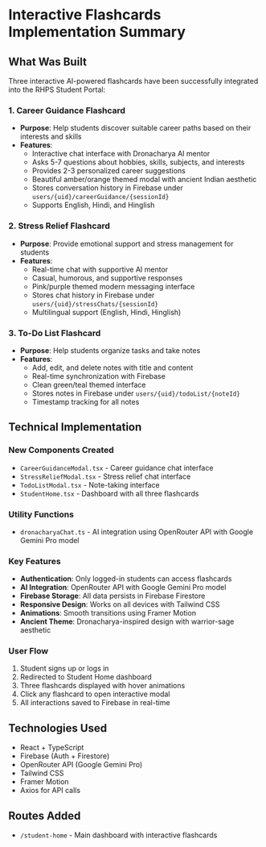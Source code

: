# Interactive Flashcards Implementation Summary

## What Was Built

Three interactive AI-powered flashcards have been successfully integrated into the RHPS Student Portal:

### 1. Career Guidance Flashcard
- **Purpose**: Help students discover suitable career paths based on their interests and skills
- **Features**:
  - Interactive chat interface with Dronacharya AI mentor
  - Asks 5-7 questions about hobbies, skills, subjects, and interests
  - Provides 2-3 personalized career suggestions
  - Beautiful amber/orange themed modal with ancient Indian aesthetic
  - Stores conversation history in Firebase under `users/{uid}/careerGuidance/{sessionId}`
  - Supports English, Hindi, and Hinglish

### 2. Stress Relief Flashcard
- **Purpose**: Provide emotional support and stress management for students
- **Features**:
  - Real-time chat with supportive AI mentor
  - Casual, humorous, and supportive responses
  - Pink/purple themed modern messaging interface
  - Stores chat history in Firebase under `users/{uid}/stressChats/{sessionId}`
  - Multilingual support (English, Hindi, Hinglish)

### 3. To-Do List Flashcard
- **Purpose**: Help students organize tasks and take notes
- **Features**:
  - Add, edit, and delete notes with title and content
  - Real-time synchronization with Firebase
  - Clean green/teal themed interface
  - Stores notes in Firebase under `users/{uid}/todoList/{noteId}`
  - Timestamp tracking for all notes

## Technical Implementation

### New Components Created
- `CareerGuidanceModal.tsx` - Career guidance chat interface
- `StressReliefModal.tsx` - Stress relief chat interface
- `TodoListModal.tsx` - Note-taking interface
- `StudentHome.tsx` - Dashboard with all three flashcards

### Utility Functions
- `dronacharyaChat.ts` - AI integration using OpenRouter API with Google Gemini Pro model

### Key Features
- **Authentication**: Only logged-in students can access flashcards
- **AI Integration**: OpenRouter API with Google Gemini Pro model
- **Firebase Storage**: All data persists in Firebase Firestore
- **Responsive Design**: Works on all devices with Tailwind CSS
- **Animations**: Smooth transitions using Framer Motion
- **Ancient Theme**: Dronacharya-inspired design with warrior-sage aesthetic

### User Flow
1. Student signs up or logs in
2. Redirected to Student Home dashboard
3. Three flashcards displayed with hover animations
4. Click any flashcard to open interactive modal
5. All interactions saved to Firebase in real-time

## Technologies Used
- React + TypeScript
- Firebase (Auth + Firestore)
- OpenRouter API (Google Gemini Pro)
- Tailwind CSS
- Framer Motion
- Axios for API calls

## Routes Added
- `/student-home` - Main dashboard with interactive flashcards

